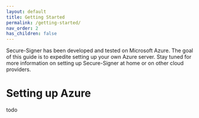```yaml
---
layout: default
title: Getting Started
permalink: /getting-started/
nav_order: 2
has_children: false
---
```

Secure-Signer has been developed and tested on Microsoft Azure. The goal of this guide is to expedite setting up your own Azure server. Stay tuned for more information on setting up Secure-Signer at home or on other cloud providers.

# Setting up Azure
todo
